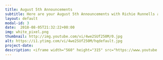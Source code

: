 ```yaml
---
title: August 5th Announcements
subtitle: Here are your August 5th Announcements with Richie Runnells and Ben Boeck!
layout: default
modal-id: 3 
date:  2018-08-05T21:32:22+00:00
img: white_pixel.png
thumbnail: http://img.youtube.com/vi/4we2SUf250M/0.jpg
alt: https://i1.ytimg.com/vi/4we2SUf250M/hqdefault.jpg
project-date: 
description: <iframe width="560" height="315" src="https://www.youtube.com/embed/4we2SUf250M" frameborder="0" allowfullscreen></iframe> 
---
```

